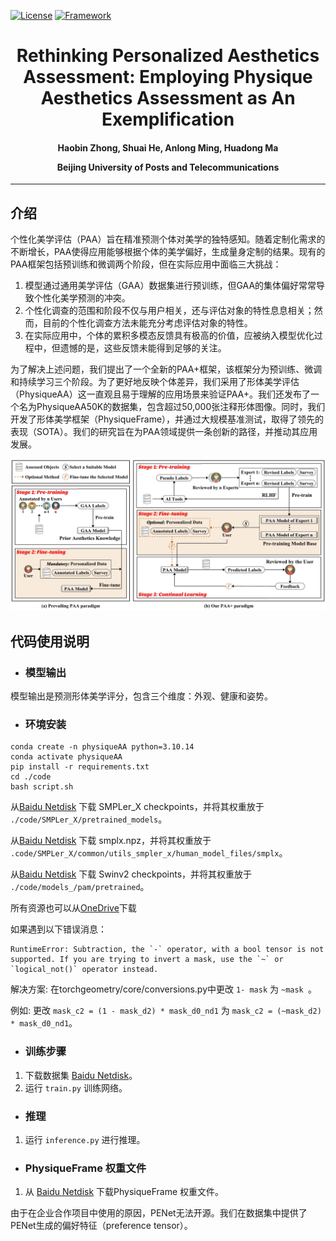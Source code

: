 [![License](https://img.shields.io/badge/License-Apache%202.0-blue.svg)](https://opensource.org/licenses/Apache-2.0)
[![Framework](https://img.shields.io/badge/PyTorch-%23EE4C2C.svg?&logo=PyTorch&logoColor=white)](https://pytorch.org/)

<div align="center">
<h1>
<b>
Rethinking Personalized Aesthetics Assessment: Employing Physique Aesthetics Assessment as An Exemplification
</b>
</h1>
<h4>
<b>
Haobin Zhong, Shuai He, Anlong Ming, Huadong Ma
    
Beijing University of Posts and Telecommunications
</b>
</h4>
</div>

-----------------------------------------


## 介绍
个性化美学评估（PAA）旨在精准预测个体对美学的独特感知。随着定制化需求的不断增长，PAA使得应用能够根据个体的美学偏好，生成量身定制的结果。现有的PAA框架包括预训练和微调两个阶段，但在实际应用中面临三大挑战：

1. 模型通过通用美学评估（GAA）数据集进行预训练，但GAA的集体偏好常常导致个性化美学预测的冲突。
2. 个性化调查的范围和阶段不仅与用户相关，还与评估对象的特性息息相关；然而，目前的个性化调查方法未能充分考虑评估对象的特性。
3. 在实际应用中，个体的累积多模态反馈具有极高的价值，应被纳入模型优化过程中，但遗憾的是，这些反馈未能得到足够的关注。

为了解决上述问题，我们提出了一个全新的PAA+框架，该框架分为预训练、微调和持续学习三个阶段。为了更好地反映个体差异，我们采用了形体美学评估（PhysiqueAA）这一直观且易于理解的应用场景来验证PAA+。我们还发布了一个名为PhysiqueAA50K的数据集，包含超过50,000张注释形体图像。同时，我们开发了形体美学框架（PhysiqueFrame），并通过大规模基准测试，取得了领先的表现（SOTA）。我们的研究旨在为PAA领域提供一条创新的路径，并推动其应用发展。

<img src="paradigm_1.jpg">

## 代码使用说明


* ### **模型输出**
模型输出是预测形体美学评分，包含三个维度：外观、健康和姿势。

* ### **环境安装**
```
conda create -n physiqueAA python=3.10.14
conda activate physiqueAA
pip install -r requirements.txt
cd ./code
bash script.sh
```
从[Baidu Netdisk](https://pan.baidu.com/s/1vno-V5VoozFhLxrfkjLHqg?pwd=jx37) 下载 SMPLer_X checkpoints，并将其权重放于 `./code/SMPLer_X/pretrained_models`。

从[Baidu Netdisk](https://pan.baidu.com/s/1vno-V5VoozFhLxrfkjLHqg?pwd=jx37) 下载 smplx.npz，并将其权重放于 `.code/SMPLer_X/common/utils_smpler_x/human_model_files/smplx`。

从[Baidu Netdisk](https://pan.baidu.com/s/10KRxE95g9WnoitJ-hoO38A?pwd=6zd5) 下载 Swinv2 checkpoints，并将其权重放于 `./code/models_/pam/pretrained`。

所有资源也可以从[OneDrive](https://bupteducn-my.sharepoint.com/:f:/g/personal/hs19951021_bupt_edu_cn/EugRql7EAD1Fr6cfo0_0X-QBPILI1QAAPYzPvxKc8GlbkQ?e=TG3C0x)下载

如果遇到以下错误消息：
```
RuntimeError: Subtraction, the `-` operator, with a bool tensor is not supported. If you are trying to invert a mask, use the `~` or `logical_not()` operator instead.
```
解决方案: 在torchgeometry/core/conversions.py中更改 `1- mask` 为 `~mask `。

例如: 更改 `mask_c2 = (1 - mask_d2) * mask_d0_nd1` 为 `mask_c2 = (~mask_d2) * mask_d0_nd1`。

* ### **训练步骤**
1. 下载数据集 [Baidu Netdisk](https://pan.baidu.com/s/1NgBbu6Jf4IxrynigqO028g?pwd=kvev)。
2. 运行 `train.py` 训练网络。

* ### **推理**
1. 运行 `inference.py` 进行推理。

* ### **PhysiqueFrame 权重文件**
1. 从 [Baidu Netdisk](https://pan.baidu.com/s/1OOt2X30qe93HmW8XJbPbaQ?pwd=n124) 下载PhysiqueFrame 权重文件。

由于在企业合作项目中使用的原因，PENet无法开源。我们在数据集中提供了PENet生成的偏好特征（preference tensor）。



